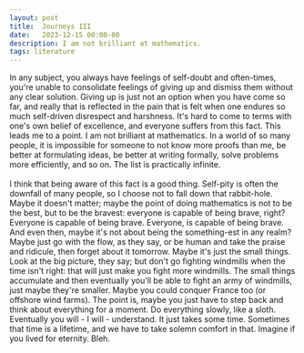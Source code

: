 ```yaml
---
layout: post
title:  Journeys III
date:   2023-12-15 00:00-00
description: I am not brilliant at mathematics. 
tags: literature
---
```


In any subject, you always have feelings of self-doubt and often-times, you're unable to consolidate feelings of giving up and dismiss them without any clear solution. Giving up is just not an option when you have come so far, and really that is reflected in the pain that is felt when one endures so much self-driven disrespect and harshness. It's hard to come to terms with one's own belief of excellence, and everyone suffers from this fact. This leads me to a point. I am not brilliant at mathematics. In a world of so many people, it is impossible for someone to not know more proofs than me, be better at formulating ideas, be better at writing formally, solve problems more efficiently, and so on. The list is practically infinite. 
<br>
<br>
I think that being aware of this fact is a good thing. Self-pity is often the downfall of many people, so I choose not to fall down that rabbit-hole. Maybe it doesn't matter; maybe the point of doing mathematics is not to be the best, but to be the bravest: everyone is capable of being brave, right? Everyone is capable of being brave. Everyone, is capable of being brave. And even then, maybe it's not about being the something-est in any realm? Maybe just go with the flow, as they say, or be human and take the praise and ridicule, then forget about it tomorrow. Maybe it's just the small things. Look at the big picture, they say; but don't go fighting windmills when the time isn't right: that will just make you fight more windmills. The small things accumulate and then eventually you'll be able to fight an army of windmills, just maybe they're smaller. Maybe you could conquer France too (or offshore wind farms). The point is, maybe you just have to step back and think about everything for a moment. Do everything slowly, like a sloth. Eventually you will - I will - understand. It just takes some time. Sometimes that time is a lifetime, and we have to take solemn comfort in that. Imagine if you lived for eternity. Bleh.